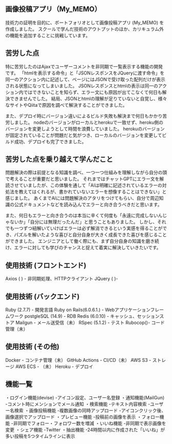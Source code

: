 画像投稿アプリ（My_MEMO）
-
技術力の証明を目的に、ポートフォリオとして画像投稿アプリ (My_MEMO) を作成しました。 
スクールで学んだ技術のアウトプットのほか、カリキュラム外の機能を追加することに挑戦しています。


苦労した点
-
特に苦労したのはAjaxでユーザーコメントを非同期で一覧表示する機能の開発です。
「htmlを表示する命令」と「JSONレスポンスをJQueryに渡す命令」を同一のアクション内に記述して、ページにはJSONで受け取った配列だけが表示される状態になってしまいました。
JSONレスポンスとhtmlの表示は同一のアクション内ではできないことを知らず、エラー文にも原因が出てこなくて何日も解決できませんでした。
結局、JSONとhtmlの理解が足りていないと自覚し、様々なサイトやQiitaで原因を調べて解決することができました。

また、デプロイ時にバージョン違いによるビルド失敗も解決まで何日もかかり苦労しました。
nodeのバージョンがローカルとherokuで一致せず、heroku側のバージョンを変更しようとして時間を浪費していました。
herokuのバージョンが固定されていることが問題だと気がつき、ローカルのバージョンを変更してビルド成功、デプロイも完了できました。

苦労した点を乗り越えて学んだこと
-
問題解決の際は前提となる知識を調べ、一つ一つ仕組みを理解しながら自分の頭で考えることが重要だと思いました。
それまではチャットGPTにエラー文を解読させていましたが、この体験を通して「AIは明確に記述されているエラーの対処法を教えてはくれるが、書かれていないエラーを想像することはできない」と感じました。
あくまでAIには問題解決のアタリをつけてもらい、自分で周辺知識の公式ドキュメントなどを読み込んでエラーと向き合うべきだと思います。

また、何日もエラーと向き合うのは本当に辛くて何度も「永遠に完成しないんじゃないか」「自分には無理だったんだ」と思うこともありました。
しかし、それでも一つずつ紐解いていけばエラーは必ず解消できるという実感を得ることができ、パズルを解いたような喜びと自分自身が大きく成長できた喜びを感じることができました。
エンジニアとして働く際にも、まず自分自身の知識を磨き続け、エラーに対しても学びのチャンスと捉えて着実に解決していきたいです。


使用技術 (フロントエンド)
-
Axios ( ) - 非同期処理、HTTPクライアント
JQuery ( )- 


使用技術 (バックエンド)
-
Ruby (2.7.7) - 開発言語
Ruby on Rails(6.0.6.1.) - Webアプリケーションフレームワーク
postgleSQL (14.9) - RDB
Redis (6.0.10) - キャッシュ、セッションストア
Mailgun - メール送受信（未）
RSpec (5.1.2) - テスト
Rubocop()- コード管理（未） 

使用技術 (その他)
-
Docker - コンテナ管理（未）
GitHub Actions - CI/CD（未）
AWS S3 - ストレージ
AWS ECS - （未）
Heroku - デプロイ


機能一覧
-
・ログイン機能(devise)
  -アイコン設定、ユーザー名登録
・通知機能(MailGun)
  -コメント時にメンションでメール通知
・検索機能
  -テキスト内容検索
  -ユーザー名検索
・画像投稿機能
  -複数画像の同時アップロード
  -アイコンクリック後、画像選択でアップロード
・プレビュー機能
  -投稿前の画像を表示
・フォロー機能
  -非同期でフォロー・フォロワー数を増減
・いいね機能
  -非同期で表示画像を変更
・シェア機能
  -Twitter
・抽出機能
  -24時間以内に作成された「いいね」が多い投稿を5つタイムラインに表示

